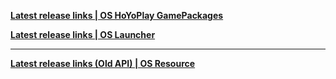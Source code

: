 **[ Latest release links | OS HoYoPlay GamePackages ](https://sg-hyp-api.hoyoverse.com/hyp/hyp-connect/api/getGamePackages?game_ids[]=gopR6Cufr3&launcher_id=VYTpXlbWo8)**

**[ Latest release links | OS Launcher ](https://sg-public-api.hoyoverse.com/event/download_porter/time_link/ys_global/genshinimpactpc/default)**

--------------------------

**[ Latest release links (Old API) | OS Resource ](https://hk4e-launcher-static.hoyoverse.com/hk4e_global/mdk/launcher/api/resource?launcher_id=10&key=gcStgarh&channel_id=1&sub_channel_id=3)**
